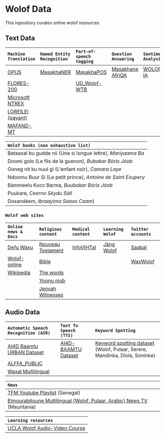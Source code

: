 # Wolof Data #
This repository curates online wolof resources 

## Text Data ##

| `Machine Translation` | `Named Entity Recognition` | `Part-of-speech tagging` | `Question Answering` | `Sentiment Analysis` | 
| :---------------------| :-----| :-----|:------| :--------------------|
| [OPUS](https://opus.nlpl.eu/) | [MasakhaNER](https://github.com/masakhane-io/masakhane-ner) | [MasakhaPOS](https://github.com/masakhane-io/lacuna_pos_ner) | [Masakhane AfriQA](https://huggingface.co/datasets/masakhane/afriqa) | [WOLOF IA](https://github.com/Dar-rius/Wolof_IA) |
| [FLORES-200](https://github.com/facebookresearch/flores/blob/main/flores200/README.md) |  | [UD_Wolof-WTB](https://github.com/UniversalDependencies/UD_Wolof-WTB) | | |
| [Microsoft NTREX](https://github.com/MicrosoftTranslator/NTREX) |  | | | |
| [LOREILEI (payant)](https://catalog.ldc.upenn.edu/LDC2022T03) |  | | | |
| [MAFAND-MT](https://github.com/masakhane-io/lafand-mt/) |  | | | |


| `Wolof books (non exhaustive list)` |
| :-----------|
| Bataaxal bu gudde nii (Une si longue lettre), _Mariyaama Ba_    |
| Doomi golo (Le fils de la guenon), _Bubakar Bόris Jόob_ |
| Goneg nit ku nuul gi (L'enfant noir), _Camara Laye_|
| Ndoomu Buur Si (Le petit prince), _Antoine de Saint Exupery_|
| Bàmmeelu Kocc Barma, _Buubakar Bóris Jóob_|
| Puukare, _Ceerno Séydu Sàll_|
| Doxandéem, _Ibraayima Saaxo Caam_)|


### `Wolof web sites`
| `Online news & Docs` | `Religious content` | `Medical content` | `Learning Wolof` | `Twitter accounts` |
| :--------------------| :------------------| :-----------------| :-----------------| :----------------|
| [Defu Waxu](https://www.defuwaxu.com/) | [Nouveau Testament](https://www.sacred-texts.com/bib/wb/wlf/index.htm) | [InfoVIHTal](http://gtt-vih.org/aprende/publicaciones/infovihtal/wolof) | [Jàng Wolof](https://jangwolof.com/) |  [Saabal](https://twitter.com/SaabalN)|
| [Wolof-online](https://www.wolof-online.com/) | [Bible](http://biblewolof.com/) | | | [WaxWolof](https://twitter.com/WaxWolof) |
| [Wikipedia](https://wo.wikipedia.org/wiki/X%C3%ABt_wu_nj%C3%ABkk)| [The words](https://www.thewords.com/translations/wolof-part1.php)
| | [Yoonu njub](https://yoonunjub.org/)
| | [Jeovah Witnesses](https://www.jw.org/wo/)


## Audio Data ##

| `Automatic Speach Recognition (ASR)` | `Text To Speech (TTS)`  | `Keyword Spotting`  |
| :------------------------------------| :------------------------| :-------------------|
| [AI4D Baamtu URBAN Dataset](https://zindi.africa/competitions/ai4d-baamtu-datamation-automatic-speech-recognition-in-wolof/data)| [AI4D-BAAMTU Dataset](https://zenodo.org/record/4498861#.YXU2A3X7R-M) |   [Keyword spotting dataset](https://zenodo.org/record/7561858) (Wolof, Pulaar, Serere, Mandinka, Diola, Soninke) |
[ALFFA_PUBLIC ](https://github.com/getalp/ALFFA_PUBLIC/tree/master/ASR/WOLOF) |   |   |
| [Waxal Multilingual ](https://github.com/Waxal-Multilingual/speech-data) |  |   |


| `News` |
| :-----------|
| [TFM Youtube Playlist](https://www.youtube.com/watch?v=1UEpQhsIxE0&list=PLdGJr0E0g2bNsbRQZ_HyzuGvU1Mo1XcvK&ab_channel=TFM%28T%C3%A9l%C3%A9FutursMedias%29) (Senegal) |
| [Elmourabitoune Multilingual (Wolof, Pulaar, Arabic) News TV](https://www.youtube.com/c/Elmourabitoune) (Mauritania) |

| `Learning resources` |
| :-----------|
| [UCLA Wolof Audio-Video Course](http://aflang.humanities.ucla.edu/language-courses/wolof/) |

